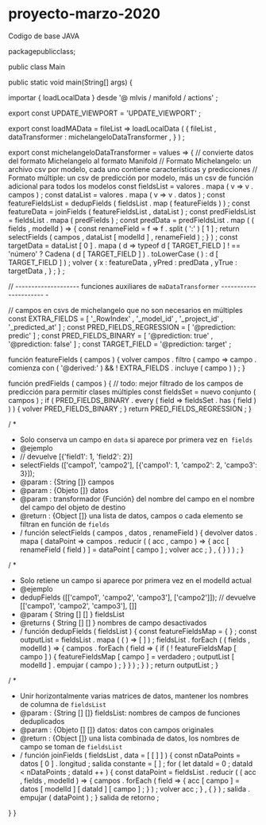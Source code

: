 # proyecto-marzo-2020
Codigo de base JAVA



packagepublicclass;

public class Main 

  public static void main(String[] args) {
  
  
  
  
  importar  { loadLocalData }  desde  '@ mlvis / manifold / actions' ;

export  const  UPDATE_VIEWPORT  =  'UPDATE_VIEWPORT' ;

export  const  loadMAData  =  fileList  =>
  loadLocalData ( {
    fileList ,
    dataTransformer : michelangeloDataTransformer ,
  } ) ;

export  const  michelangeloDataTransformer  =  values  =>  {
  // convierte datos del formato Michelangelo al formato Manifold
  // Formato Michelangelo: un archivo csv por modelo, cada uno contiene características y predicciones
  // Formato múltiple: un csv de predicción por modelo, más un csv de función adicional para todos los modelos
  const  fieldsList  =  valores . mapa ( v  =>  v . campos ) ;
  const  dataList  =  valores . mapa ( v  =>  v . datos ) ;
  const  featureFieldsList  =  dedupFields ( fieldsList . map ( featureFields ) ) ;
  const  featureData  =  joinFields ( featureFieldsList ,  dataList ) ;
  const  predFieldsList  =  fieldsList . mapa ( predFields ) ;
  const  predData  =  predFieldsList . map ( ( fields ,  modelId )  =>  {
    const  renameField  =  f  =>  f . split ( ':' ) [ 1 ] ;
    return  selectFields ( campos ,  dataList [ modelId ] ,  renameField ) ;
  } ) ;
  const  targetData  =  dataList [ 0 ] . mapa ( d  =>
    typeof  d [ TARGET_FIELD ] ! == 'número'
      ? Cadena ( d [ TARGET_FIELD ] ) . toLowerCase ( )
      : d [ TARGET_FIELD ]
  ) ;
  volver  {
    x : featureData ,
    yPred : predData ,
    yTrue : targetData ,
  } ;
} ;

// -------------------- funciones auxiliares de `maDataTransformer` ---------------------- -

// campos en csvs de michelangelo que no son necesarios en múltiples
const  EXTRA_FIELDS  =  [ '_RowIndex' ,  '_model_id' ,  '_project_id' ,  '_predicted_at' ] ;
const  PRED_FIELDS_REGRESSION  =  [ '@prediction: predic' ] ;
const  PRED_FIELDS_BINARY  =  [ '@prediction: true' ,  '@prediction: false' ] ;
const  TARGET_FIELD  =  '@prediction: target' ;

función  featureFields ( campos )  {
  volver  campos . filtro (
    campo  =>  campo . comienza con ( '@derived:' )  && ! EXTRA_FIELDS . incluye ( campo )
  ) ;
}

función  predFields ( campos )  {
  // todo: mejor filtrado de los campos de predicción para permitir clases múltiples
  const  fieldsSet  =  nuevo  conjunto ( campos ) ;
  if  ( PRED_FIELDS_BINARY . every ( field  =>  fieldsSet . has ( field ) ) )  {
    volver  PRED_FIELDS_BINARY ;
  }
  return  PRED_FIELDS_REGRESSION ;
}

/ *
 * Solo conserva un campo en `data` si aparece por primera vez en` fields`
* @ejemplo
 * // devuelve [{'field1': 1, 'field2': 2}]
 * selectFields (['campo1', 'campo2'], [{'campo1': 1, 'campo2': 2, 'campo3': 3}]);
* @param : {String []} campos
* @param : {Objeto []} datos
* @param : transformador {Función} del nombre del campo en el nombre del campo del objeto de destino
* @return : {Object []} una lista de datos, campos o cada elemento se filtran en función de `fields`
 * /
función  selectFields ( campos ,  datos ,  renameField )  {
  devolver  datos . mapa ( dataPoint  =>
    campos . reducir ( ( acc ,  campo )  =>  {
      acc [ renameField ( field ) ]  =  dataPoint [ campo ] ;
      volver  acc ;
    } ,  { } )
  ) ;
}

/ *
 * Solo retiene un campo si aparece por primera vez en el modelId actual
* @ejemplo
* dedupFields ([['campo1', 'campo2', 'campo3'], ['campo2']]); // devuelve [['campo1', 'campo2', 'campo3'], []]
* @param { String [] [] } fieldsList
* @returns { String [] [] } nombres de campo desactivados
 * /
función  dedupFields ( fieldsList )  {
  const  featureFieldsMap  =  { } ;
  const  outputList  =  fieldsList . mapa ( ( )  =>  [ ] ) ;
  fieldsList . forEach ( ( fields ,  modelId )  =>  {
    campos . forEach ( field  =>  {
      if  ( ! featureFieldsMap [ campo ] )  {
        featureFieldsMap [ campo ]  =  verdadero ;
        outputList [ modelId ] . empujar ( campo ) ;
      }
    } ) ;
  } ) ;
  return  outputList ;
}

/ *
 * Unir horizontalmente varias matrices de datos, mantener los nombres de columna de `fieldsList`
* @param : {String [] []} fieldsList: nombres de campos de funciones deduplicados
* @param : {Objeto [] []} datos: datos con campos originales
* @return : {Object []} una lista combinada de datos, los nombres de campo se toman de `fieldsList`
 * /
función  joinFields ( fieldsList , data =  [ [ ] ] )  {
  const  nDataPoints  =  datos [ 0 ] . longitud ;
   salida  constante =  [ ] ;
  for  ( let  dataId  =  0 ;  dataId  <  nDataPoints ;  dataId ++ )  {
    const  dataPoint  =  fieldsList . reducir ( ( acc ,  fields ,  modelId )  =>  {
      campos . forEach ( field  =>  {
        acc [ campo ]  =  datos [ modelId ] [ dataId ] [ campo ] ;
      } ) ;
      volver  acc ;
    } ,  { } ) ;
    salida . empujar ( dataPoint ) ;
  }
   salida de retorno ;

  
  
  
  
  
  
  
   
  }
}
